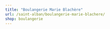 ```yaml
---
title: "Boulangerie Marie Blachère"
url: /saint-alban/boulangerie-marie-blachere/
shop: boulangerie
---
```

